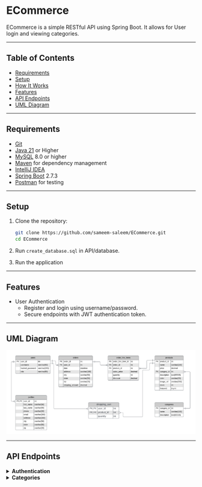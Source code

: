 # ECommerce

ECommerce is a simple RESTful API using Spring Boot. It allows for User login and viewing categories.

---

## Table of Contents

- [Requirements](#requirements)
- [Setup](#setup)
- [How It Works](#how-it-works)
- [Features](#features)
- [API Endpoints](#api-endpoints)
- [UML Diagram](#uml-diagram)

---

## Requirements

- [Git](https://git-scm.com/downloads)
- [Java 21](https://www.oracle.com/th/java/technologies/downloads/) or Higher
- [MySQL](https://www.mysql.com/) 8.0 or higher
- [Maven](https://maven.apache.org/) for dependency management
- [IntelliJ IDEA](https://www.jetbrains.com/idea/download/)
- [Spring Boot](https://spring.io/projects/spring-boot) 2.7.3
- [Postman](https://www.postman.com/downloads/) for testing

---

## Setup

1. Clone the repository:
   ```bash
   git clone https://github.com/sameem-saleem/ECommerce.git
   cd ECommerce
   ```
   
2. Run `create_database.sql` in API/database.

3. Run the application

---

## Features
- User Authentication
  - Register and login using username/password.
  - Secure endpoints with JWT authentication token.
---

## UML Diagram
![UML Diagram](https://github.com/joe-bor/easyShop/raw/main/README-images/uml.png)

---

## API Endpoints
[//]: # (Auth)
<details>
  <summary><strong>Authentication</strong></summary>
     <ul>
         <li><code>POST /register</code>: Register a new user.</li>
         <li><code>POST /login</code>: Authenticate and retrieve JWT.</li>
     </ul>
 </details>
 
[//]: # (Categories)
 <details>
     <summary><strong>Categories</strong></summary>
     <ul>
         <li><code>GET /categories</code>: List all categories.</li>
         <li><code>POST /categories</code>: Add a new category.</li>
         <li><code>PUT /categories</code>: Update a category.</li>
         <li><code>DELETE /categories/{id}</code>: Delete a category.</li>
     </ul>
 </details>

